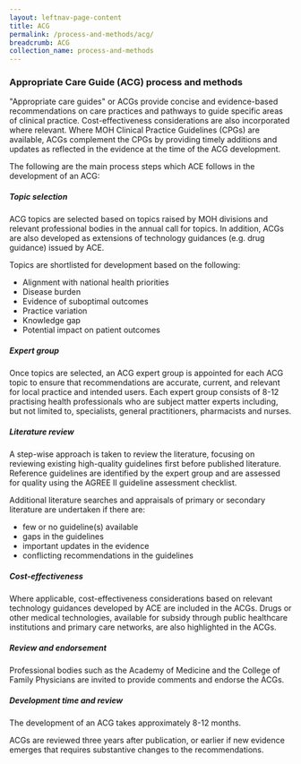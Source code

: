 ```yaml
---
layout: leftnav-page-content
title: ACG
permalink: /process-and-methods/acg/
breadcrumb: ACG
collection_name: process-and-methods
---
```


### **Appropriate Care Guide (ACG) process and methods**

"Appropriate care guides" or ACGs provide concise and evidence-based recommendations on care practices and pathways to guide specific areas of clinical practice. Cost-effectiveness considerations are also incorporated where relevant. Where MOH Clinical Practice Guidelines (CPGs) are available, ACGs complement the CPGs by providing timely additions and updates as reflected in the evidence at the time of the ACG development. 

The following are the main process steps which ACE follows in the development of an ACG:

##### **Topic selection**
ACG topics are selected based on topics raised by MOH divisions and relevant professional bodies in the annual call for topics. In addition, ACGs are also developed as extensions of technology guidances (e.g. drug guidance) issued by ACE. 

Topics are shortlisted for development based on the following: 

* Alignment with national health priorities
* Disease burden
* Evidence of suboptimal outcomes
* Practice variation
* Knowledge gap
* Potential impact on patient outcomes

##### **Expert group**
Once topics are selected, an ACG expert group is appointed for each ACG topic to ensure that recommendations are accurate, current, and relevant for local practice and intended users. Each expert group consists of 8-12 practising health professionals who are subject matter experts including, but not limited to, specialists, general practitioners, pharmacists and nurses. 

##### **Literature review**
A step-wise approach is taken to review the literature, focusing on reviewing existing high-quality guidelines first before published literature. Reference guidelines are identified by the expert group and are assessed for quality using the AGREE II guideline assessment checklist. 

Additional literature searches and appraisals of primary or secondary literature are undertaken if there are: 

* few or no guideline(s) available
* gaps in the guidelines
* important updates in the evidence
* conflicting recommendations in the guidelines

##### **Cost-effectiveness**
Where applicable, cost-effectiveness considerations based on relevant technology guidances developed by ACE are included in the ACGs. Drugs or other medical technologies, available for subsidy through public healthcare institutions and primary care networks, are also highlighted in the ACGs. 

##### **Review and endorsement**
Professional bodies such as the Academy of Medicine and the College of Family Physicians are invited to provide comments and endorse the ACGs. 

##### **Development time and review**
The development of an ACG takes approximately 8-12 months. 

ACGs are reviewed three years after publication, or earlier if new evidence emerges that requires substantive changes to the recommendations. 